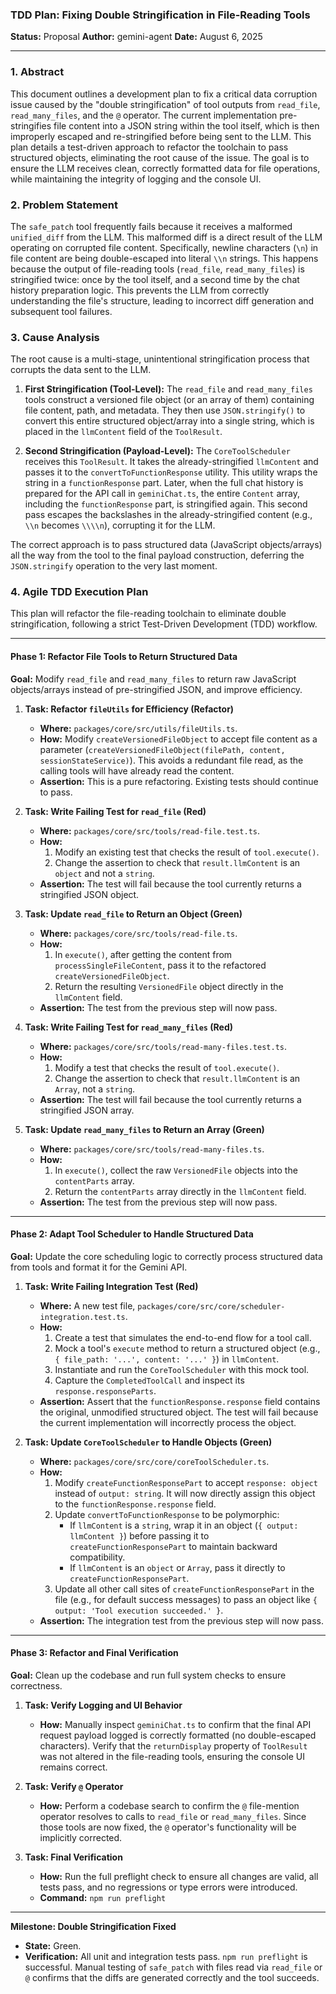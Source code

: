 ### **TDD Plan: Fixing Double Stringification in File-Reading Tools**

**Status:** Proposal
**Author:** gemini-agent
**Date:** August 6, 2025

---

### 1. Abstract

This document outlines a development plan to fix a critical data corruption issue caused by the "double stringification" of tool outputs from `read_file`, `read_many_files`, and the `@` operator. The current implementation pre-stringifies file content into a JSON string within the tool itself, which is then improperly escaped and re-stringified before being sent to the LLM. This plan details a test-driven approach to refactor the toolchain to pass structured objects, eliminating the root cause of the issue. The goal is to ensure the LLM receives clean, correctly formatted data for file operations, while maintaining the integrity of logging and the console UI.

### 2. Problem Statement

The `safe_patch` tool frequently fails because it receives a malformed `unified_diff` from the LLM. This malformed diff is a direct result of the LLM operating on corrupted file content. Specifically, newline characters (`\n`) in file content are being double-escaped into literal `\\n` strings. This happens because the output of file-reading tools (`read_file`, `read_many_files`) is stringified twice: once by the tool itself, and a second time by the chat history preparation logic. This prevents the LLM from correctly understanding the file's structure, leading to incorrect diff generation and subsequent tool failures.

### 3. Cause Analysis

The root cause is a multi-stage, unintentional stringification process that corrupts the data sent to the LLM.

1.  **First Stringification (Tool-Level):** The `read_file` and `read_many_files` tools construct a versioned file object (or an array of them) containing file content, path, and metadata. They then use `JSON.stringify()` to convert this entire structured object/array into a single string, which is placed in the `llmContent` field of the `ToolResult`.

2.  **Second Stringification (Payload-Level):** The `CoreToolScheduler` receives this `ToolResult`. It takes the already-stringified `llmContent` and passes it to the `convertToFunctionResponse` utility. This utility wraps the string in a `functionResponse` part. Later, when the full chat history is prepared for the API call in `geminiChat.ts`, the entire `Content` array, including the `functionResponse` part, is stringified again. This second pass escapes the backslashes in the already-stringified content (e.g., `\\n` becomes `\\\\n`), corrupting it for the LLM.

The correct approach is to pass structured data (JavaScript objects/arrays) all the way from the tool to the final payload construction, deferring the `JSON.stringify` operation to the very last moment.

### 4. Agile TDD Execution Plan

This plan will refactor the file-reading toolchain to eliminate double stringification, following a strict Test-Driven Development (TDD) workflow.

---

#### **Phase 1: Refactor File Tools to Return Structured Data**

**Goal:** Modify `read_file` and `read_many_files` to return raw JavaScript objects/arrays instead of pre-stringified JSON, and improve efficiency.

1.  **Task: Refactor `fileUtils` for Efficiency (Refactor)**
    - **Where:** `packages/core/src/utils/fileUtils.ts`.
    - **How:** Modify `createVersionedFileObject` to accept file content as a parameter (`createVersionedFileObject(filePath, content, sessionStateService)`). This avoids a redundant file read, as the calling tools will have already read the content.
    - **Assertion:** This is a pure refactoring. Existing tests should continue to pass.

2.  **Task: Write Failing Test for `read_file` (Red)**
    - **Where:** `packages/core/src/tools/read-file.test.ts`.
    - **How:**
      1.  Modify an existing test that checks the result of `tool.execute()`.
      2.  Change the assertion to check that `result.llmContent` is an `object` and not a `string`.
    - **Assertion:** The test will fail because the tool currently returns a stringified JSON object.

3.  **Task: Update `read_file` to Return an Object (Green)**
    - **Where:** `packages/core/src/tools/read-file.ts`.
    - **How:**
      1.  In `execute()`, after getting the content from `processSingleFileContent`, pass it to the refactored `createVersionedFileObject`.
      2.  Return the resulting `VersionedFile` object directly in the `llmContent` field.
    - **Assertion:** The test from the previous step will now pass.

4.  **Task: Write Failing Test for `read_many_files` (Red)**
    - **Where:** `packages/core/src/tools/read-many-files.test.ts`.
    - **How:**
      1.  Modify a test that checks the result of `tool.execute()`.
      2.  Change the assertion to check that `result.llmContent` is an `Array`, not a `string`.
    - **Assertion:** The test will fail because the tool currently returns a stringified JSON array.

5.  **Task: Update `read_many_files` to Return an Array (Green)**
    - **Where:** `packages/core/src/tools/read-many-files.ts`.
    - **How:**
      1.  In `execute()`, collect the raw `VersionedFile` objects into the `contentParts` array.
      2.  Return the `contentParts` array directly in the `llmContent` field.
    - **Assertion:** The test from the previous step will now pass.

---

#### **Phase 2: Adapt Tool Scheduler to Handle Structured Data**

**Goal:** Update the core scheduling logic to correctly process structured data from tools and format it for the Gemini API.

1.  **Task: Write Failing Integration Test (Red)**
    - **Where:** A new test file, `packages/core/src/core/scheduler-integration.test.ts`.
    - **How:**
      1.  Create a test that simulates the end-to-end flow for a tool call.
      2.  Mock a tool's `execute` method to return a structured object (e.g., `{ file_path: '...', content: '...' }`) in `llmContent`.
      3.  Instantiate and run the `CoreToolScheduler` with this mock tool.
      4.  Capture the `CompletedToolCall` and inspect its `response.responseParts`.
    - **Assertion:** Assert that the `functionResponse.response` field contains the original, unmodified structured object. The test will fail because the current implementation will incorrectly process the object.

2.  **Task: Update `CoreToolScheduler` to Handle Objects (Green)**
    - **Where:** `packages/core/src/core/coreToolScheduler.ts`.
    - **How:**
      1.  Modify `createFunctionResponsePart` to accept `response: object` instead of `output: string`. It will now directly assign this object to the `functionResponse.response` field.
      2.  Update `convertToFunctionResponse` to be polymorphic:
          - If `llmContent` is a `string`, wrap it in an object (`{ output: llmContent }`) before passing it to `createFunctionResponsePart` to maintain backward compatibility.
          - If `llmContent` is an `object` or `Array`, pass it directly to `createFunctionResponsePart`.
      3.  Update all other call sites of `createFunctionResponsePart` in the file (e.g., for default success messages) to pass an object like `{ output: 'Tool execution succeeded.' }`.
    - **Assertion:** The integration test from the previous step will now pass.

---

#### **Phase 3: Refactor and Final Verification**

**Goal:** Clean up the codebase and run full system checks to ensure correctness.

1.  **Task: Verify Logging and UI Behavior**
    - **How:** Manually inspect `geminiChat.ts` to confirm that the final API request payload logged is correctly formatted (no double-escaped characters). Verify that the `returnDisplay` property of `ToolResult` was not altered in the file-reading tools, ensuring the console UI remains correct.

2.  **Task: Verify `@` Operator**
    - **How:** Perform a codebase search to confirm the `@` file-mention operator resolves to calls to `read_file` or `read_many_files`. Since those tools are now fixed, the `@` operator's functionality will be implicitly corrected.

3.  **Task: Final Verification**
    - **How:** Run the full preflight check to ensure all changes are valid, all tests pass, and no regressions or type errors were introduced.
    - **Command:** `npm run preflight`

---

**Milestone: Double Stringification Fixed**

- **State:** Green.
- **Verification:** All unit and integration tests pass. `npm run preflight` is successful. Manual testing of `safe_patch` with files read via `read_file` or `@` confirms that the diffs are generated correctly and the tool succeeds.
